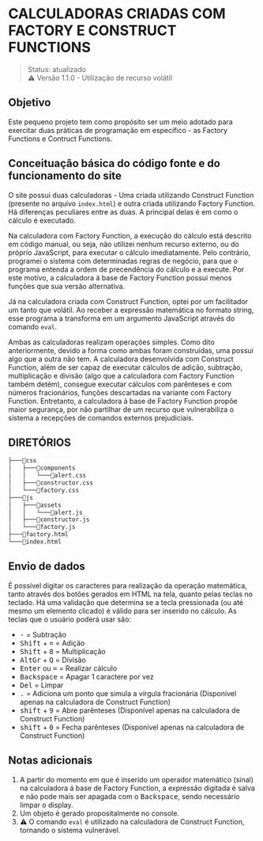 # CALCULADORAS CRIADAS COM FACTORY E CONSTRUCT FUNCTIONS

> Status: atualizado <br>
> ⚠️ Versão 1.1.0 - Utilização de recurso volátil

## Objetivo
Este pequeno projeto tem como propósito ser um meio adotado para exercitar duas práticas de programação em específico - as Factory Functions e Contruct Functions.

## Conceituação básica do código fonte e do funcionamento do site
O site possui duas calculadoras - Uma criada utilizando Construct Function (presente no arquivo ```index.html```) e outra criada utilizando Factory Function. Há diferenças peculiares
entre as duas. A principal delas é em como o cálculo é executado.

<p>Na calculadora com Factory Function, a execução do cálculo está descrito em código manual, ou seja, não utilizei nenhum recurso externo, ou do próprio JavaScript, para executar o cálculo imediatamente. Pelo contrário, programei o sistema com determinadas regras de negócio, para que o programa entenda a ordem de precendência do cálculo e a execute. Por este motivo, a calculadora á base de Factory Function possui menos funções que sua versão alternativa.</p>

Já na calculadora criada com Construct Function, optei por um facilitador um tanto que volátil. Ao receber a expressão matemática no formato string, esse programa a transforma em um argumento JavaScript através do comando ```eval```.

<p>Ambas as calculadoras realizam operações simples. Como dito anteriormente, devido a forma como ambas foram construídas, uma possui algo que a outra não tem. A calculadora desenvolvida com Construct Function, além de ser capaz de executar cálculos de adição, subtração, multiplicação e divisão (algo que a calculadora com Factory Function também detém), consegue executar cálculos com parênteses e com números fracionários, funções descartadas na variante com Factory Function. Entretanto, a calculadora á base de Factory Function propõe maior segurança, por não partilhar de um recurso que vulnerabiliza o sistema a recepções de comandos externos prejudiciais.</p>

## DIRETÓRIOS
```bash
├───📁css
│   ├───📁components
│   │   └───📄alert.css
│   ├───📄constructor.css
│   └───📄factory.css
├───📁js
│   ├───📁assets
│   │   └───📄alert.js
│   ├───📄constructor.js
│   └───📄factory.js
├───📄factory.html
└───📄index.html
```

## Envio de dados
É possível digitar os caracteres para realização da operação matemática, tanto através dos botões gerados em HTML na tela, quanto pelas teclas no teclado. Há uma validação que
determina se a tecla pressionada (ou até mesmo um elemento clicado) é válido para ser inserido no cálculo. As teclas que o usuário poderá usar são:

+ <kbd>-</kbd> = Subtração
+ <kbd>Shift</kbd> + <kbd>=</kbd> = Adição
+ <kbd>Shift</kbd> + <kbd>8</kbd> = Multiplicação
+ <kbd>AltGr</kbd> + <kbd>Q</kbd> = Divisão
+ <kbd>Enter</kbd> ou <kbd>=</kbd> = Realizar cálculo
+ <kbd>Backspace</kbd> = Apagar 1 caractere por vez 
+ <kbd>Del</kbd> = Limpar
+ <kbd>.</kbd> = Adiciona um ponto que simula a vírgula fracionária (Disponível apenas na calculadora de Construct Function)
+ <kbd>shift</kbd> + <kbd>9</kbd> = Abre parênteses (Disponível apenas na calculadora de Construct Function)
+ <kbd>shift</kbd> + <kbd>0</kbd> = Fecha parênteses (Disponível apenas na calculadora de Construct Function)

## Notas adicionais
1. A partir do momento em que é inserido um operador matemático (sinal) na calculadora á base de Factory Function, a expressão digitada é salva e não pode mais ser apagada com o <kbd>Backspace</kbd>, sendo necessário limpar o
display.
2. Um objeto é gerado propositalmente no console.
3. ⚠️ O comando ```eval``` é utilizado na calculadora de Construct Function, tornando o sistema vulnerável.
